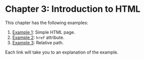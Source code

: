 # Chapter 3: Introduction to HTML

This chapter has the following examples:
1. [Example 1](ex1/index.md): Simple HTML page.
2. [Example 2](ex1/href.md): `href` attribute.
3. [Example 3](ex1/website_images/index.md): Relative path.

Each link will take you to an explanation of the example.
